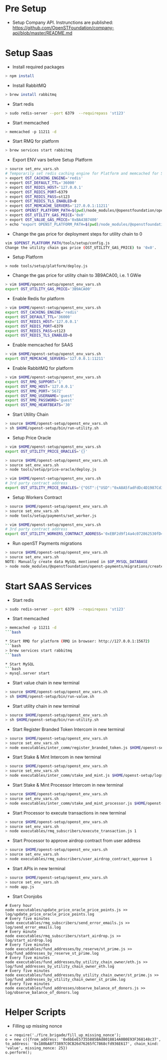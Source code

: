 # Pre Setup

* Setup Company API. Instrunctions are published: https://github.com/OpenSTFoundation/company-api/blob/master/README.md

# Setup Saas

* Install required packages
```bash
> npm install
```

* Install RabbitMQ
```bash
> brew install rabbitmq
```

* Start redis
```bash
> sudo redis-server --port 6379  --requirepass 'st123'
```

* Start memcached
```bash
> memcached -p 11211 -d
```

* Start RMQ for platform
```bash
> brew services start rabbitmq
```

* Export ENV vars before Setup Platform
```bash
> source set_env_vars.sh
# Temporarily set redis caching engine for Platform and memcached for SAAS. We will set it permanently later on.
> export OST_CACHING_ENGINE='redis'
> export OST_DEFAULT_TTL='36000'
> export OST_REDIS_HOST='127.0.0.1'
> export OST_REDIS_PORT=6379
> export OST_REDIS_PASS=st123
> export OST_REDIS_TLS_ENABLED=0
> export OST_MEMCACHE_SERVERS='127.0.0.1:11211'
> export OPENST_PLATFORM_PATH=$(pwd)/node_modules/@openstfoundation/openst-platform
> export OST_UTILITY_GAS_PRICE='0x0'
> export OST_VALUE_GAS_PRICE='0xBA43B7400'
> echo "export OPENST_PLATFORM_PATH=$(pwd)/node_modules/@openstfoundation/openst-platform" >> ~/.bash_profile
```

* Change the gas price for deployment steps for utility chain to 0
```bash
vim $OPENST_PLATFORM_PATH/tools/setup/config.js
Change the utility chain gas price (OST_UTILITY_GAS_PRICE) to '0x0'. 
```

* Setup Platform
```
> node tools/setup/platform/deploy.js
```

* Change the gas price for utility chain to 3B9ACA00, i.e. 1 GWie
```bash
> vim $HOME/openst-setup/openst_env_vars.sh
export OST_UTILITY_GAS_PRICE='3B9ACA00'
```

* Enable Redis for platform
```bash
> vim $HOME/openst-setup/openst_env_vars.sh
export OST_CACHING_ENGINE='redis'
export OST_DEFAULT_TTL='36000'
export OST_REDIS_HOST='127.0.0.1'
export OST_REDIS_PORT=6379
export OST_REDIS_PASS=st123
export OST_REDIS_TLS_ENABLED=0
```

* Enable memcached for SAAS
```bash
> vim $HOME/openst-setup/openst_env_vars.sh
export OST_MEMCACHE_SERVERS='127.0.0.1:11211'
```

* Enable RabbitMQ for platform
```bash
> vim $HOME/openst-setup/openst_env_vars.sh
export OST_RMQ_SUPPORT='1'
export OST_RMQ_HOST='127.0.0.1'
export OST_RMQ_PORT='5672'
export OST_RMQ_USERNAME='guest'
export OST_RMQ_PASSWORD='guest'
export OST_RMQ_HEARTBEATS='30'
```

* Start Utility Chain
```bash
> source $HOME/openst-setup/openst_env_vars.sh
> sh $HOME/openst-setup/bin/run-utility.sh
```

* Setup Price Oracle
```bash
> vim $HOME/openst-setup/openst_env_vars.sh
export OST_UTILITY_PRICE_ORACLES='{}'

> source $HOME/openst-setup/openst_env_vars.sh
> source set_env_vars.sh
> node tools/setup/price-oracle/deploy.js

> vim $HOME/openst-setup/openst_env_vars.sh
# 3rd party contract address
export OST_UTILITY_PRICE_ORACLES='{"OST":{"USD":"0xA8A5fadFdDc4D1987Cd303296B7964834178e661"}}'
```

* Setup Workers Contract
```bash
> source $HOME/openst-setup/openst_env_vars.sh
> source set_env_vars.sh
> node tools/setup/payments/set_worker.js

> vim $HOME/openst-setup/openst_env_vars.sh
# 3rd party contract address
export OST_UTILITY_WORKERS_CONTRACT_ADDRESS='0xEBF2d9f14a4c072862530fD46ea48C0b466E3d1D'
```

* Run openST Payments migrations
```bash
> source $HOME/openst-setup/openst_env_vars.sh
> source set_env_vars.sh
NOTE: Manually create data MySQL mentioned in $OP_MYSQL_DATABASE 
> node node_modules/@openstfoundation/openst-payments/migrations/create_tables.js
```

# Start SAAS Services

* Start redis
```bash
> sudo redis-server --port 6379  --requirepass 'st123'
```

* Start memcached
```bash
> memcached -p 11211 -d
```bash

* Start RMQ for platform (RMQ in browser: http://127.0.0.1:15672)
```bash
> brew services start rabbitmq
```bash

* Start MySQL
```bash
> mysql.server start
```

* Start value chain in new terminal
```bash
> source $HOME/openst-setup/openst_env_vars.sh
> sh $HOME/openst-setup/bin/run-value.sh
```
  
* Start utility chain in new terminal
```bash
> source $HOME/openst-setup/openst_env_vars.sh
> sh $HOME/openst-setup/bin/run-utility.sh
```

* Start Register Branded Token Intercom in new terminal
```bash
> source $HOME/openst-setup/openst_env_vars.sh
> source set_env_vars.sh
> node executables/inter_comm/register_branded_token.js $HOME/openst-setup/logs/register_branded_token.data
```

* Start Stake & Mint Intercom in new terminal
```bash
> source $HOME/openst-setup/openst_env_vars.sh
> source set_env_vars.sh
> node executables/inter_comm/stake_and_mint.js $HOME/openst-setup/logs/stake_and_mint.data
```

* Start Stake & Mint Processor Intercom in new terminal
```bash
> source $HOME/openst-setup/openst_env_vars.sh
> source set_env_vars.sh
> node executables/inter_comm/stake_and_mint_processor.js $HOME/openst-setup/logs/stake_and_mint_processor.data
```

* Start Processor to execute transactions in new terminal
```bash
> source $HOME/openst-setup/openst_env_vars.sh
> source set_env_vars.sh
> node executables/rmq_subscribers/execute_transaction.js 1
```

* Start Processor to approve airdrop contract from user address
```bash
> source $HOME/openst-setup/openst_env_vars.sh
> source set_env_vars.sh
> node executables/rmq_subscribers/user_airdrop_contract_approve 1
```

* Start APIs in new terminal
```bash
> source $HOME/openst-setup/openst_env_vars.sh
> source set_env_vars.sh
> node app.js
```

* Start Cronjobs
```base
# Every hour
node executables/update_price_oracle_price_points.js >> log/update_price_oracle_price_points.log
# Every five minutes
node executables/rmq_subscribers/send_error_emails.js >> log/send_error_emails.log
# Every minute
node executables/rmq_subscribers/start_airdrop.js >> log/start_airdrop.log
# Every five minutes
node executables/fund_addresses/by_reserve/st_prime.js >> log/fund_addresses_by_reserve_st_prime.log
# Every five minutes
node executables/fund_addresses/by_utility_chain_owner/eth.js >> log/fund_addresses_by_utility_chain_owner_eth.log
# Every five minutes
node executables/fund_addresses/by_utility_chain_owner/st_prime.js >> log/fund_addresses_by_utility_chain_owner_st_prime.log
# Every five minutes
node executables/fund_addresses/observe_balance_of_donors.js >> log/observe_balance_of_donors.log
```

# Helper Scripts

* Filling up missing nonce
```
c = require('./fire_brigade/fill_up_missing_nonce');
o = new c({from_address: '0x6bEeE57355885BAd8018814A0B0E93F368148c37', to_address: '0x180bA8f73897C0CB26d76265fC7868cfd936E617', chain_kind: 'value', missing_nonce: 25})
o.perform();
```